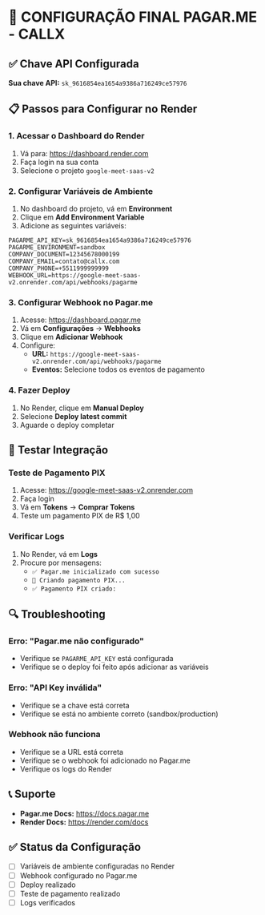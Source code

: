 # 🔧 CONFIGURAÇÃO FINAL PAGAR.ME - CALLX

## ✅ Chave API Configurada
**Sua chave API:** `sk_9616854ea1654a9386a716249ce57976`

## 📋 Passos para Configurar no Render

### 1. Acessar o Dashboard do Render
1. Vá para: https://dashboard.render.com
2. Faça login na sua conta
3. Selecione o projeto `google-meet-saas-v2`

### 2. Configurar Variáveis de Ambiente
1. No dashboard do projeto, vá em **Environment**
2. Clique em **Add Environment Variable**
3. Adicione as seguintes variáveis:

```
PAGARME_API_KEY=sk_9616854ea1654a9386a716249ce57976
PAGARME_ENVIRONMENT=sandbox
COMPANY_DOCUMENT=12345678000199
COMPANY_EMAIL=contato@callx.com
COMPANY_PHONE=+5511999999999
WEBHOOK_URL=https://google-meet-saas-v2.onrender.com/api/webhooks/pagarme
```

### 3. Configurar Webhook no Pagar.me
1. Acesse: https://dashboard.pagar.me
2. Vá em **Configurações** → **Webhooks**
3. Clique em **Adicionar Webhook**
4. Configure:
   - **URL:** `https://google-meet-saas-v2.onrender.com/api/webhooks/pagarme`
   - **Eventos:** Selecione todos os eventos de pagamento

### 4. Fazer Deploy
1. No Render, clique em **Manual Deploy**
2. Selecione **Deploy latest commit**
3. Aguarde o deploy completar

## 🧪 Testar Integração

### Teste de Pagamento PIX
1. Acesse: https://google-meet-saas-v2.onrender.com
2. Faça login
3. Vá em **Tokens** → **Comprar Tokens**
4. Teste um pagamento PIX de R$ 1,00

### Verificar Logs
1. No Render, vá em **Logs**
2. Procure por mensagens:
   - `✅ Pagar.me inicializado com sucesso`
   - `🔄 Criando pagamento PIX...`
   - `✅ Pagamento PIX criado:`

## 🔍 Troubleshooting

### Erro: "Pagar.me não configurado"
- Verifique se `PAGARME_API_KEY` está configurada
- Verifique se o deploy foi feito após adicionar as variáveis

### Erro: "API Key inválida"
- Verifique se a chave está correta
- Verifique se está no ambiente correto (sandbox/production)

### Webhook não funciona
- Verifique se a URL está correta
- Verifique se o webhook foi adicionado no Pagar.me
- Verifique os logs do Render

## 📞 Suporte
- **Pagar.me Docs:** https://docs.pagar.me
- **Render Docs:** https://render.com/docs

## ✅ Status da Configuração
- [ ] Variáveis de ambiente configuradas no Render
- [ ] Webhook configurado no Pagar.me
- [ ] Deploy realizado
- [ ] Teste de pagamento realizado
- [ ] Logs verificados
